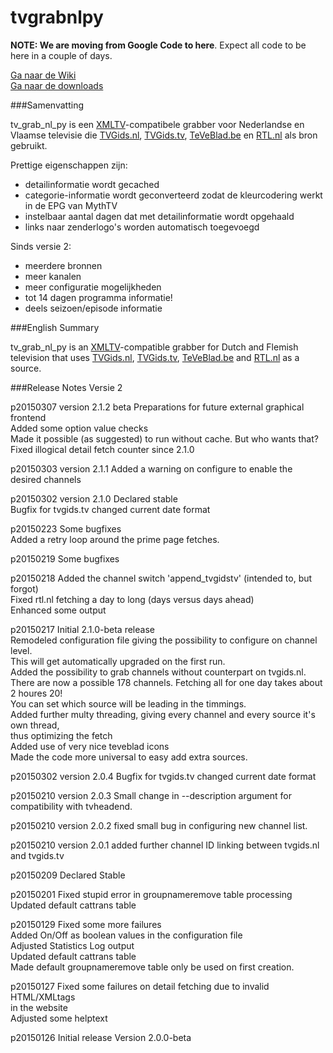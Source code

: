 # tvgrabnlpy
**NOTE: We are moving from Google Code to here**. Expect all code to be here in a couple of days.

[Ga naar de Wiki](https://github.com/tvgrabbers/tvgrabnlpy/wiki)  
[Ga naar de downloads](https://github.com/tvgrabbers/tvgrabnlpy/releases)

###Samenvatting

tv_grab_nl_py is een [XMLTV](http://xmltv.org)-compatibele grabber voor Nederlandse en Vlaamse televisie die [TVGids.nl](http://www.tvgids.nl), [TVGids.tv](http://www.tvgids.tv), [TeVeBlad.be](http://www.teveblad.be) en [RTL.nl](http://www.rtl.nl) als bron gebruikt.

Prettige eigenschappen zijn:
  * detailinformatie wordt gecached
  * categorie-informatie wordt geconverteerd zodat de kleurcodering werkt in de EPG van MythTV
  * instelbaar aantal dagen dat met detailinformatie wordt opgehaald
  * links naar zenderlogo's worden automatisch toegevoegd

Sinds versie 2:
  * meerdere bronnen
  * meer kanalen
  * meer configuratie mogelijkheden
  * tot 14 dagen programma informatie!
  * deels seizoen/episode informatie

###English Summary

tv_grab_nl_py is an [XMLTV](http://xmltv.org)-compatible grabber for Dutch and Flemish television that uses [TVGids.nl](http://www.tvgids.nl), [TVGids.tv](http://www.tvgids.tv), [TeVeBlad.be](http://www.teveblad.be) and [RTL.nl](http://www.rtl.nl) as a source.

###Release Notes Versie 2

p20150307   version 2.1.2 beta Preparations for future external graphical frontend  
            Added some option value checks  
            Made it possible (as suggested) to run without cache. But who wants that?  
            Fixed illogical detail fetch counter since 2.1.0  

p20150303   version 2.1.1 Added a warning on configure to enable the desired channels

p20150302   version 2.1.0 Declared stable  
            Bugfix for tvgids.tv changed current date format

p20150223   Some bugfixes  
            Added a retry loop around the prime page fetches.

p20150219   Some bugfixes

p20150218   Added the channel switch 'append_tvgidstv' (intended to, but forgot)  
            Fixed rtl.nl fetching a day to long (days versus days ahead)  
            Enhanced some output  

p20150217   Initial 2.1.0-beta release  
            Remodeled  configuration file giving the possibility to configure on channel level.  
            This will get automatically upgraded on the first run.  
            Added the possibility to grab channels without counterpart on tvgids.nl.  
            There are now a possible 178 channels. Fetching all for one day takes about 2 houres 20!  
            You can set which source will be leading in the timmings.  
            Added further multy threading, giving every channel and every source it's own thread,  
            thus optimizing the fetch  
            Added use of very nice teveblad icons  
            Made the code more universal to easy add extra sources.

p20150302   version 2.0.4 Bugfix for tvgids.tv changed current date format

p20150210   version 2.0.3 Small change in --description argument for compatibility with tvheadend.

p20150210   version 2.0.2 fixed small bug in configuring new channel list.

p20150210   version 2.0.1 added further channel ID linking between tvgids.nl and tvgids.tv

p20150209   Declared Stable

p20150201   Fixed stupid error in groupnameremove table processing  
            Updated default cattrans table

p20150129   Fixed some more failures  
            Added On/Off as boolean values in the configuration file  
            Adjusted Statistics Log output  
            Updated default cattrans table  
            Made default groupnameremove table only be used on first creation.

p20150127   Fixed some failures on detail fetching due to invalid HTML/XMLtags  
              in the website  
            Adjusted some helptext

p20150126   Initial release Version 2.0.0-beta
